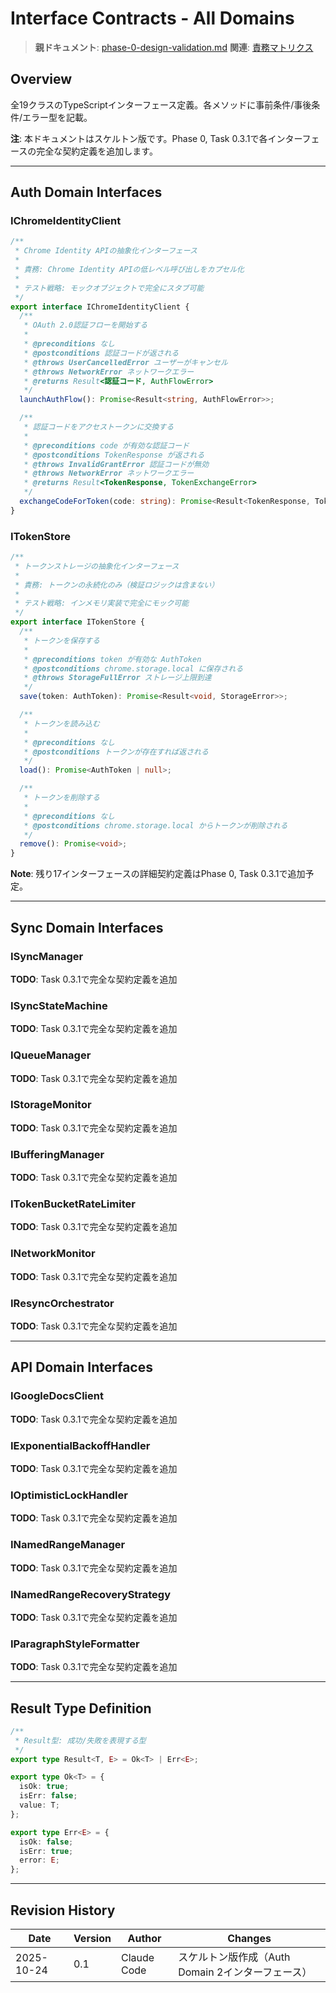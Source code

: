# Interface Contracts - All Domains

> **親ドキュメント**: [phase-0-design-validation.md](../task-details/phase-0-design-validation.md)
> **関連**: [責務マトリクス](responsibility-matrix.md)

## Overview

全19クラスのTypeScriptインターフェース定義。各メソッドに事前条件/事後条件/エラー型を記載。

**注**: 本ドキュメントはスケルトン版です。Phase 0, Task 0.3.1で各インターフェースの完全な契約定義を追加します。

---

## Auth Domain Interfaces

### IChromeIdentityClient

```typescript
/**
 * Chrome Identity APIの抽象化インターフェース
 *
 * 責務: Chrome Identity APIの低レベル呼び出しをカプセル化
 *
 * テスト戦略: モックオブジェクトで完全にスタブ可能
 */
export interface IChromeIdentityClient {
  /**
   * OAuth 2.0認証フローを開始する
   *
   * @preconditions なし
   * @postconditions 認証コードが返される
   * @throws UserCancelledError ユーザーがキャンセル
   * @throws NetworkError ネットワークエラー
   * @returns Result<認証コード, AuthFlowError>
   */
  launchAuthFlow(): Promise<Result<string, AuthFlowError>>;

  /**
   * 認証コードをアクセストークンに交換する
   *
   * @preconditions code が有効な認証コード
   * @postconditions TokenResponse が返される
   * @throws InvalidGrantError 認証コードが無効
   * @throws NetworkError ネットワークエラー
   * @returns Result<TokenResponse, TokenExchangeError>
   */
  exchangeCodeForToken(code: string): Promise<Result<TokenResponse, TokenExchangeError>>;
}
```

### ITokenStore

```typescript
/**
 * トークンストレージの抽象化インターフェース
 *
 * 責務: トークンの永続化のみ（検証ロジックは含まない）
 *
 * テスト戦略: インメモリ実装で完全にモック可能
 */
export interface ITokenStore {
  /**
   * トークンを保存する
   *
   * @preconditions token が有効な AuthToken
   * @postconditions chrome.storage.local に保存される
   * @throws StorageFullError ストレージ上限到達
   */
  save(token: AuthToken): Promise<Result<void, StorageError>>;

  /**
   * トークンを読み込む
   *
   * @preconditions なし
   * @postconditions トークンが存在すれば返される
   */
  load(): Promise<AuthToken | null>;

  /**
   * トークンを削除する
   *
   * @preconditions なし
   * @postconditions chrome.storage.local からトークンが削除される
   */
  remove(): Promise<void>;
}
```

**Note**: 残り17インターフェースの詳細契約定義はPhase 0, Task 0.3.1で追加予定。

---

## Sync Domain Interfaces

### ISyncManager
**TODO**: Task 0.3.1で完全な契約定義を追加

### ISyncStateMachine
**TODO**: Task 0.3.1で完全な契約定義を追加

### IQueueManager
**TODO**: Task 0.3.1で完全な契約定義を追加

### IStorageMonitor
**TODO**: Task 0.3.1で完全な契約定義を追加

### IBufferingManager
**TODO**: Task 0.3.1で完全な契約定義を追加

### ITokenBucketRateLimiter
**TODO**: Task 0.3.1で完全な契約定義を追加

### INetworkMonitor
**TODO**: Task 0.3.1で完全な契約定義を追加

### IResyncOrchestrator
**TODO**: Task 0.3.1で完全な契約定義を追加

---

## API Domain Interfaces

### IGoogleDocsClient
**TODO**: Task 0.3.1で完全な契約定義を追加

### IExponentialBackoffHandler
**TODO**: Task 0.3.1で完全な契約定義を追加

### IOptimisticLockHandler
**TODO**: Task 0.3.1で完全な契約定義を追加

### INamedRangeManager
**TODO**: Task 0.3.1で完全な契約定義を追加

### INamedRangeRecoveryStrategy
**TODO**: Task 0.3.1で完全な契約定義を追加

### IParagraphStyleFormatter
**TODO**: Task 0.3.1で完全な契約定義を追加

---

## Result Type Definition

```typescript
/**
 * Result型: 成功/失敗を表現する型
 */
export type Result<T, E> = Ok<T> | Err<E>;

export type Ok<T> = {
  isOk: true;
  isErr: false;
  value: T;
};

export type Err<E> = {
  isOk: false;
  isErr: true;
  error: E;
};
```

---

## Revision History

| Date | Version | Author | Changes |
|------|---------|--------|---------|
| 2025-10-24 | 0.1 | Claude Code | スケルトン版作成（Auth Domain 2インターフェース） |
